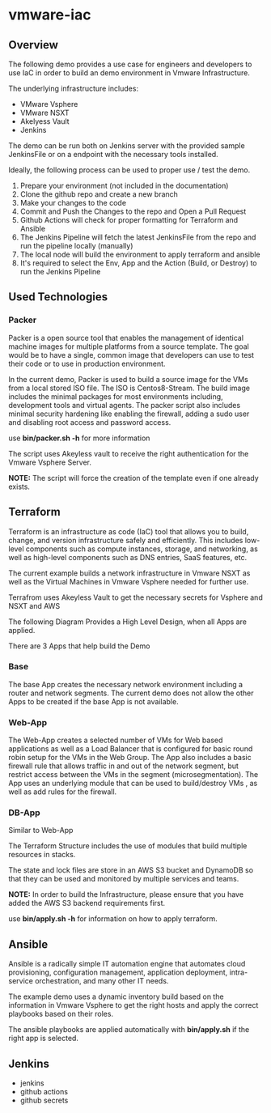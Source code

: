 # vmware-iac

## Overview

The following demo provides a use case for engineers and developers to use IaC in order to build an demo environment in Vmware Infrastructure.

The underlying infrastructure includes:
- VMware Vsphere 
- VMware NSXT
- Akelyess Vault
- Jenkins 

The demo can be run both on Jenkins server with the provided sample JenkinsFile or on a endpoint with the necessary tools installed. 

Ideally, the following process can be used to proper use / test the demo. 

1. Prepare your environment (not included in the documentation)
2. Clone the github repo and create a new branch
3. Make your changes to the code 
4. Commit and Push the Changes to the repo and Open a Pull Request 
5. Github Actions will check for proper formatting for Terraform and Ansible
6. The Jenkins Pipeline will fetch the latest JenkinsFile from the repo and run the pipeline locally (manually)
7. The local node will build the environment to apply terraform and ansible 
8. It's required to select the Env, App and the Action (Build, or Destroy) to run the Jenkins Pipeline 

## Used Technologies

### Packer 
Packer is a open source tool that enables the management of identical machine images for multiple platforms from a source template. The goal would be to have a single, common image that developers can use to test their code or to use in production environment. 

In the current demo, Packer is used to build a source image for the VMs from a local stored ISO file. The ISO is Centos8-Stream. 
The build image includes the minimal packages for most environments including, development tools and virtual agents. The packer script also includes minimal security hardening like enabling the firewall, adding a sudo user and disabling root access and password access. 

use **bin/packer.sh -h** for more information

The script uses Akeyless vault to receive the right authentication for the Vmware Vsphere Server. 

**NOTE:** The script will force the creation of the template even if one already exists. 

## Terraform 
Terraform is an infrastructure as code (IaC) tool that allows you to build, change, and version infrastructure safely and efficiently. This includes low-level components such as compute instances, storage, and networking, as well as high-level components such as DNS entries, SaaS features, etc.

The current example builds a network infrastructure in Vmware NSXT as well as the Virtual Machines in Vmware Vsphere needed for further use.

Terrafrom uses Akeyless Vault to get the necessary secrets for Vsphere and NSXT and AWS 

The following Diagram Provides a High Level Design, when all Apps are applied. 



There are 3 Apps that help build the Demo 

### Base 
The base App creates the necessary network environment including a router and network segments. The current demo does not allow the other Apps to be created if the base App is not available. 

### Web-App 
The Web-App creates a selected number of VMs for Web based applications as well as a Load Balancer that is configured for basic round robin setup for the VMs in the Web Group. The App also includes a basic firewall rule that allows traffic in and out of the network segment, but restrict access between the VMs in the segment (microsegmentation). The App uses an underlying module that can be used to build/destroy VMs , as well as add rules for the firewall. 

### DB-App 
Similar to Web-App

The Terraform Structure includes the use of modules that build multiple resources in stacks.

The state and lock files are store in an AWS S3 bucket and DynamoDB so that they can be used and monitored by multiple services and teams. 

**NOTE:** In order to build the Infrastructure, please ensure that you have added the AWS S3 backend requirements first.

use **bin/apply.sh -h** for information on how to apply terraform. 

## Ansible
Ansible is a radically simple IT automation engine that automates cloud provisioning, configuration management, application deployment, intra-service orchestration, and many other IT needs.

The example demo uses a dynamic inventory build based on the information in Vmware Vsphere to get the right hosts and apply the correct playbooks based on their roles. 

The ansible playbooks are applied automatically with **bin/apply.sh** if the right app is selected. 

## Jenkins



- jenkins
- github actions
- github secrets